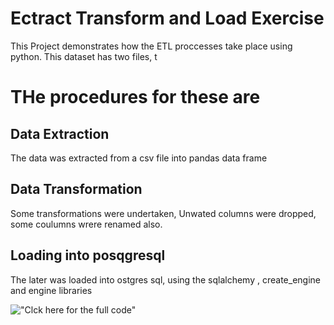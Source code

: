 # Ectract Transform and Load Exercise

This Project demonstrates how the ETL proccesses take place using python.  This dataset has two files, t

# THe procedures for these are
## Data Extraction 
The data was extracted from  a csv file into pandas data frame

## Data Transformation
Some transformations were undertaken, Unwated columns were dropped, some coulumns wrere renamed also.

## Loading into posqgresql
The later was loaded into ostgres sql, using the sqlalchemy , create_engine and engine libraries

!["Clck here for the full code"](./ETL_Project_Exercise.ipynb)
